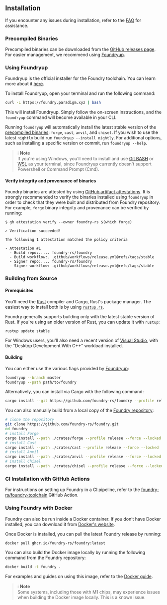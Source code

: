 ## Installation

If you encounter any issues during installation, refer to the [FAQ](/misc/faq) for assistance.

### Precompiled Binaries

Precompiled binaries can be downloaded from the [GitHub releases page](https://github.com/foundry-rs/foundry/releases). For easier management, we recommend using [Foundryup](#using-foundryup).

### Using Foundryup

Foundryup is the official installer for the Foundry toolchain. You can learn more about it [here](https://github.com/foundry-rs/foundry/blob/master/foundryup/README.md).

To install Foundryup, open your terminal and run the following command:

```sh
curl -L https://foundry.paradigm.xyz | bash
```

This will install Foundryup. Simply follow the on-screen instructions, and the `foundryup` command will become available in your CLI.

Running `foundryup` will automatically install the latest stable version of the [precompiled binaries](#precompiled-binaries): `forge`, `cast`, `anvil`, and `chisel`. If you wish to use the latest `nightly` build run `foundryup --install nightly`. For additional options, such as installing a specific version or commit, run `foundryup --help`.

> ℹ️ **Note**  
> If you're using Windows, you'll need to install and use [Git BASH](https://gitforwindows.org/) or [WSL](https://learn.microsoft.com/en-us/windows/wsl/install) as your terminal, since Foundryup currently doesn't support Powershell or Command Prompt (Cmd).

#### Verify integrity and provenance of binaries

Foundry binaries are attested by using [GitHub artifact attestations](https://docs.github.com/en/actions/security-for-github-actions/using-artifact-attestations/using-artifact-attestations-to-establish-provenance-for-builds). It is strongly recommended to verify the binaries installed using `foundryup` in order to check that they were built and distributed from Foundry repository.  
For example, `forge` binary integrity and provenance can be verified by running:

```shell
$ gh attestation verify --owner foundry-rs $(which forge)

✓ Verification succeeded!

The following 1 attestation matched the policy criteria

- Attestation #1
  - Build repo:..... foundry-rs/foundry
  - Build workflow:. .github/workflows/release.yml@refs/tags/stable
  - Signer repo:.... foundry-rs/foundry
  - Signer workflow: .github/workflows/release.yml@refs/tags/stable
```

### Building from Source

#### Prerequisites

You’ll need the [Rust](https://rust-lang.org) compiler and Cargo, Rust's package manager. The easiest way to install both is by using [`rustup.rs`](https://rustup.rs/).

Foundry generally supports building only with the latest stable version of Rust. If you're using an older version of Rust, you can update it with `rustup`:

```sh
rustup update stable
```

For Windows users, you'll also need a recent version of [Visual Studio](https://visualstudio.microsoft.com/downloads/), with the "Desktop Development With C++" workload installed.

#### Building

You can either use the various flags provided by [Foundryup](#using-foundryup):

```sh
foundryup --branch master
foundryup --path path/to/foundry
```

Alternatively, you can install via Cargo with the following command:

```sh
cargo install --git https://github.com/foundry-rs/foundry --profile release --locked forge cast chisel anvil
```

You can also manually build from a local copy of the [Foundry repository](https://github.com/foundry-rs/foundry):

```sh
# clone the repository
git clone https://github.com/foundry-rs/foundry.git
cd foundry
# install Forge
cargo install --path ./crates/forge --profile release --force --locked
# install Cast
cargo install --path ./crates/cast --profile release --force --locked
# install Anvil
cargo install --path ./crates/anvil --profile release --force --locked
# install Chisel
cargo install --path ./crates/chisel --profile release --force --locked
```

### CI Installation with GitHub Actions

For instructions on setting up Foundry in a CI pipeline, refer to the [foundry-rs/foundry-toolchain](https://github.com/foundry-rs/foundry-toolchain) GitHub Action.

### Using Foundry with Docker

Foundry can also be run inside a Docker container. If you don’t have Docker installed, you can download it from [Docker's website](https://docs.docker.com/get-docker/).

Once Docker is installed, you can pull the latest Foundry release by running:

```sh
docker pull ghcr.io/foundry-rs/foundry:latest
```

You can also build the Docker image locally by running the following command from the Foundry repository:

```sh
docker build -t foundry .
```

For examples and guides on using this image, refer to the [Docker guide](/guides/foundry-in-docker).

> ℹ️ **Note**  
> Some systems, including those with M1 chips, may experience issues when building the Docker image locally. This is a known issue.
